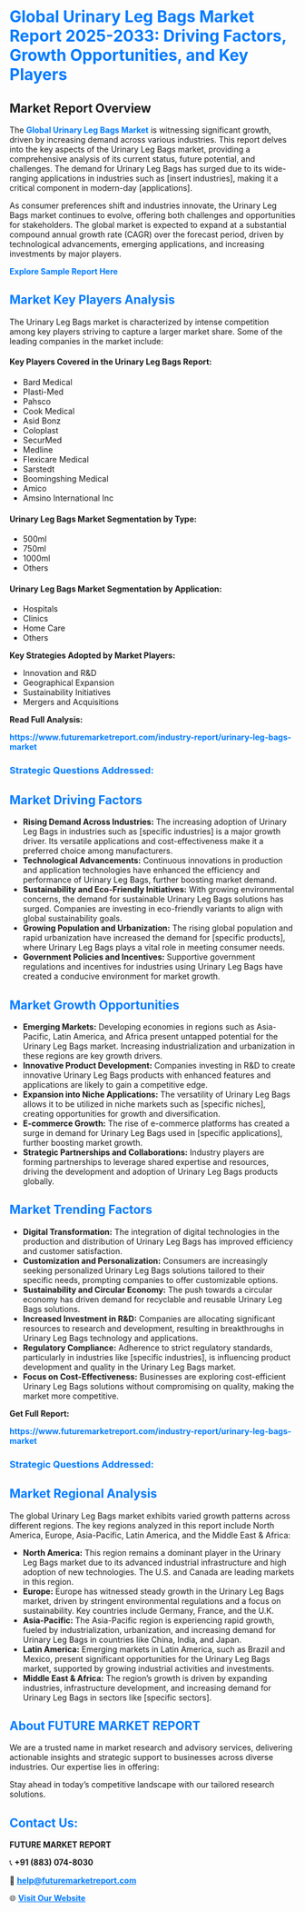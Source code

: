 <h1 style="color: #007BFF;">Global Urinary Leg Bags Market Report 2025-2033: Driving Factors, Growth Opportunities, and Key Players</h1>

<section id="overview">
<h2>Market Report Overview</h2>
<p>The <a href="https://www.futuremarketreport.com/industry-report/urinary-leg-bags-market" style="color: #007BFF; text-decoration: none;"><strong>Global Urinary Leg Bags Market</strong></a> is witnessing significant growth, driven by increasing demand across various industries. This report delves into the key aspects of the Urinary Leg Bags market, providing a comprehensive analysis of its current status, future potential, and challenges. The demand for Urinary Leg Bags has surged due to its wide-ranging applications in industries such as [insert industries], making it a critical component in modern-day [applications].</p>
<p>As consumer preferences shift and industries innovate, the Urinary Leg Bags market continues to evolve, offering both challenges and opportunities for stakeholders. The global market is expected to expand at a substantial compound annual growth rate (CAGR) over the forecast period, driven by technological advancements, emerging applications, and increasing investments by major players.</p>
</section>

<section id="overview">
<p><a href="https://www.futuremarketreport.com/request-sample/reportId=77557" style="color: #007BFF; text-decoration: none;"><strong>Explore Sample Report Here</strong></a></p>
</section>

<section id="key-players">
<h2 style="color: #007BFF;">Market Key Players Analysis</h2>
<p>The Urinary Leg Bags market is characterized by intense competition among key players striving to capture a larger market share. Some of the leading companies in the market include:</p>
<h4>Key Players Covered in the Urinary Leg Bags Report:</h4>
<ul><li>Bard Medical</li><li>Plasti-Med</li><li>Pahsco</li><li>Cook Medical</li><li>Asid Bonz</li><li>Coloplast</li><li>SecurMed</li><li>Medline</li><li>Flexicare Medical</li><li>Sarstedt</li><li>Boomingshing Medical</li><li>Amico</li><li>Amsino International Inc</li></ul>
<h4>Urinary Leg Bags Market Segmentation by Type:</h4>
<ul><li>500ml</li><li>750ml</li><li>1000ml</li><li>Others</li></ul>

<h4>Urinary Leg Bags Market Segmentation by Application:</h4>
<ul><li>Hospitals</li><li>Clinics</li><li>Home Care</li><li>Others</li></ul>
<p><strong>Key Strategies Adopted by Market Players:</strong></p>
<ul>
<li>Innovation and R&D</li>
<li>Geographical Expansion</li>
<li>Sustainability Initiatives</li>
<li>Mergers and Acquisitions</li>
</ul>
</section>

<section>
<p><strong>Read Full Analysis: </strong></p><a href="https://www.futuremarketreport.com/industry-report/urinary-leg-bags-market" style="color: #007BFF; text-decoration: none;"><strong>https://www.futuremarketreport.com/industry-report/urinary-leg-bags-market</strong></a>
<h3 style="color: #007BFF;">Strategic Questions Addressed:</h3>
</section>

<section id="driving-factors">
<h2 style="color: #007BFF;">Market Driving Factors</h2>
<ul>
<li><strong>Rising Demand Across Industries:</strong> The increasing adoption of Urinary Leg Bags in industries such as [specific industries] is a major growth driver. Its versatile applications and cost-effectiveness make it a preferred choice among manufacturers.</li>
<li><strong>Technological Advancements:</strong> Continuous innovations in production and application technologies have enhanced the efficiency and performance of Urinary Leg Bags, further boosting market demand.</li>
<li><strong>Sustainability and Eco-Friendly Initiatives:</strong> With growing environmental concerns, the demand for sustainable Urinary Leg Bags solutions has surged. Companies are investing in eco-friendly variants to align with global sustainability goals.</li>
<li><strong>Growing Population and Urbanization:</strong> The rising global population and rapid urbanization have increased the demand for [specific products], where Urinary Leg Bags plays a vital role in meeting consumer needs.</li>
<li><strong>Government Policies and Incentives:</strong> Supportive government regulations and incentives for industries using Urinary Leg Bags have created a conducive environment for market growth.</li>
</ul>
</section>

<section id="growth-opportunities">
<h2 style="color: #007BFF;">Market Growth Opportunities</h2>
<ul>
<li><strong>Emerging Markets:</strong> Developing economies in regions such as Asia-Pacific, Latin America, and Africa present untapped potential for the Urinary Leg Bags market. Increasing industrialization and urbanization in these regions are key growth drivers.</li>
<li><strong>Innovative Product Development:</strong> Companies investing in R&D to create innovative Urinary Leg Bags products with enhanced features and applications are likely to gain a competitive edge.</li>
<li><strong>Expansion into Niche Applications:</strong> The versatility of Urinary Leg Bags allows it to be utilized in niche markets such as [specific niches], creating opportunities for growth and diversification.</li>
<li><strong>E-commerce Growth:</strong> The rise of e-commerce platforms has created a surge in demand for Urinary Leg Bags used in [specific applications], further boosting market growth.</li>
<li><strong>Strategic Partnerships and Collaborations:</strong> Industry players are forming partnerships to leverage shared expertise and resources, driving the development and adoption of Urinary Leg Bags products globally.</li>
</ul>
</section>

<section id="trending-factors">
<h2 style="color: #007BFF;">Market Trending Factors</h2>
<ul>
<li><strong>Digital Transformation:</strong> The integration of digital technologies in the production and distribution of Urinary Leg Bags has improved efficiency and customer satisfaction.</li>
<li><strong>Customization and Personalization:</strong> Consumers are increasingly seeking personalized Urinary Leg Bags solutions tailored to their specific needs, prompting companies to offer customizable options.</li>
<li><strong>Sustainability and Circular Economy:</strong> The push towards a circular economy has driven demand for recyclable and reusable Urinary Leg Bags solutions.</li>
<li><strong>Increased Investment in R&D:</strong> Companies are allocating significant resources to research and development, resulting in breakthroughs in Urinary Leg Bags technology and applications.</li>
<li><strong>Regulatory Compliance:</strong> Adherence to strict regulatory standards, particularly in industries like [specific industries], is influencing product development and quality in the Urinary Leg Bags market.</li>
<li><strong>Focus on Cost-Effectiveness:</strong> Businesses are exploring cost-efficient Urinary Leg Bags solutions without compromising on quality, making the market more competitive.</li>
</ul>
</section>

<section>
<p><strong>Get Full Report: </strong></p><a href="https://www.futuremarketreport.com/industry-report/urinary-leg-bags-market" style="color: #007BFF; text-decoration: none;"><strong>https://www.futuremarketreport.com/industry-report/urinary-leg-bags-market</strong></a>
<h3 style="color: #007BFF;">Strategic Questions Addressed:</h3>
</section>


<section id="regional-analysis">
<h2 style="color: #007BFF;">Market Regional Analysis</h2>
<p>The global Urinary Leg Bags market exhibits varied growth patterns across different regions. The key regions analyzed in this report include North America, Europe, Asia-Pacific, Latin America, and the Middle East & Africa:</p>
<ul>
<li><strong>North America:</strong> This region remains a dominant player in the Urinary Leg Bags market due to its advanced industrial infrastructure and high adoption of new technologies. The U.S. and Canada are leading markets in this region.</li>
<li><strong>Europe:</strong> Europe has witnessed steady growth in the Urinary Leg Bags market, driven by stringent environmental regulations and a focus on sustainability. Key countries include Germany, France, and the U.K.</li>
<li><strong>Asia-Pacific:</strong> The Asia-Pacific region is experiencing rapid growth, fueled by industrialization, urbanization, and increasing demand for Urinary Leg Bags in countries like China, India, and Japan.</li>
<li><strong>Latin America:</strong> Emerging markets in Latin America, such as Brazil and Mexico, present significant opportunities for the Urinary Leg Bags market, supported by growing industrial activities and investments.</li>
<li><strong>Middle East & Africa:</strong> The region’s growth is driven by expanding industries, infrastructure development, and increasing demand for Urinary Leg Bags in sectors like [specific sectors].</li>
</ul>
</section>

<footer>
<h2 style="color: #007BFF;">About FUTURE MARKET REPORT</h2>
<p>We are a trusted name in market research and advisory services, delivering actionable insights and strategic support to businesses across diverse industries. Our expertise lies in offering:</p>

<p>Stay ahead in today’s competitive landscape with our tailored research solutions.</p>

<h2 style="color: #007BFF;">Contact Us:</h2>
<p><strong>FUTURE MARKET REPORT</strong></p>
<p>📞 <strong>+91 (883) 074-8030</strong></p>
<p>📧 <strong><a href="mailto:help@futuremarketreport.com" style="color: #007BFF;">help@futuremarketreport.com</a></strong></p>
<p>🌐 <strong><a href="https://www.futuremarketreport.com/" style="color: #007BFF;">Visit Our Website</a></strong></p>
</footer>